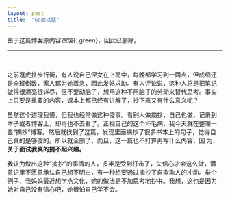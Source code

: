 ```yaml
---
layout: post
title:  "Go面试题"
---
```



由于这篇博客原内容*很废*{:.green}，因此已删除。

---

<br />

之前逛虎扑步行街，有人说自己侄女在上高中，每晚都学习到一两点，但成绩还
是全班倒数，家人都为她着急，因此发帖求助。有人评论说，这种人总是把笔记
做得很漂亮很详尽，但不爱动脑子，想用这种不用脑子的劳动来替代思考。事实
上只要是重要的内容，课本上都已经有讲解了，抄下来又有什么意义呢？

虽然这个道理我懂，但我也经常做这种傻事。看别人做摘抄，自己也做，记录到
本子或者博客上，却再也不去看了。正视自己的这个坏毛病，我今天就在整理一
些“摘抄”博客。然后就找到了这篇，发现里面摘抄了很多书本上的句子，觉得自
己真的是够傻的。所以就全删了，而且，这一篇也不打算再写什么内容，因
为，__关于面试我真的提不起兴趣。__

我认为做出这种“摘抄”的事情的人，多半是受到打击了，失信心才会这么做，潜
意识里不愿意承认自己想不明白，有一种想要通过摘抄了自欺欺人的冲动。举个
例子，我妈妈最近想学点文化，她的做法是不加思考地抄书。我想，这也是因为
她对自己没有信心吧，她很怕自己学不会。
